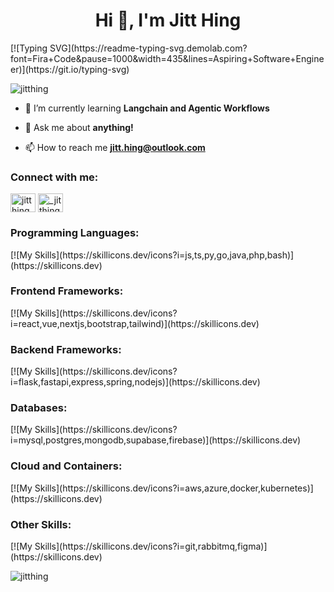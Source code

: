 <h1 align="center">Hi 👋, I'm Jitt Hing</h1>
[![Typing SVG](https://readme-typing-svg.demolab.com?font=Fira+Code&pause=1000&width=435&lines=Aspiring+Software+Engineer)](https://git.io/typing-svg)

<p align="left"> <img src="https://komarev.com/ghpvc/?username=jitthing&label=Profile%20views&color=0e75b6&style=flat" alt="jitthing" /> </p>

- 🌱 I’m currently learning **Langchain and Agentic Workflows**

- 💬 Ask me about **anything!**

- 📫 How to reach me **jitt.hing@outlook.com**

<h3 align="left">Connect with me:</h3>
<p align="left">
<a href="https://linkedin.com/in/jitthing" target="blank"><img align="center" src="https://raw.githubusercontent.com/rahuldkjain/github-profile-readme-generator/master/src/images/icons/Social/linked-in-alt.svg" alt="jitthing" height="30" width="40" /></a>
<a href="https://instagram.com/_jitthing" target="blank"><img align="center" src="https://raw.githubusercontent.com/rahuldkjain/github-profile-readme-generator/master/src/images/icons/Social/instagram.svg" alt="_jitthing" height="30" width="40" /></a>
</p>

<h3 align="left">Programming Languages:</h3>
<p align="left">
[![My Skills](https://skillicons.dev/icons?i=js,ts,py,go,java,php,bash)](https://skillicons.dev)
</p>

<h3 align="left">Frontend Frameworks:</h3>
<p align="left">
[![My Skills](https://skillicons.dev/icons?i=react,vue,nextjs,bootstrap,tailwind)](https://skillicons.dev)
</p>

<h3 align="left">Backend Frameworks:</h3>
<p align="left">
[![My Skills](https://skillicons.dev/icons?i=flask,fastapi,express,spring,nodejs)](https://skillicons.dev)
</p>

<h3 align="left">Databases:</h3>
<p align="left">
[![My Skills](https://skillicons.dev/icons?i=mysql,postgres,mongodb,supabase,firebase)](https://skillicons.dev)
</p>

<h3 align="left">Cloud and Containers:</h3>
<p align="left">
[![My Skills](https://skillicons.dev/icons?i=aws,azure,docker,kubernetes)](https://skillicons.dev)
</p>

<h3 align="left">Other Skills:</h3>
<p align="left">
[![My Skills](https://skillicons.dev/icons?i=git,rabbitmq,figma)](https://skillicons.dev)
</p>


<p><img align="center" src="https://github-readme-stats.vercel.app/api/top-langs?username=jitthing&show_icons=true&locale=en&layout=compact" alt="jitthing" /></p>
